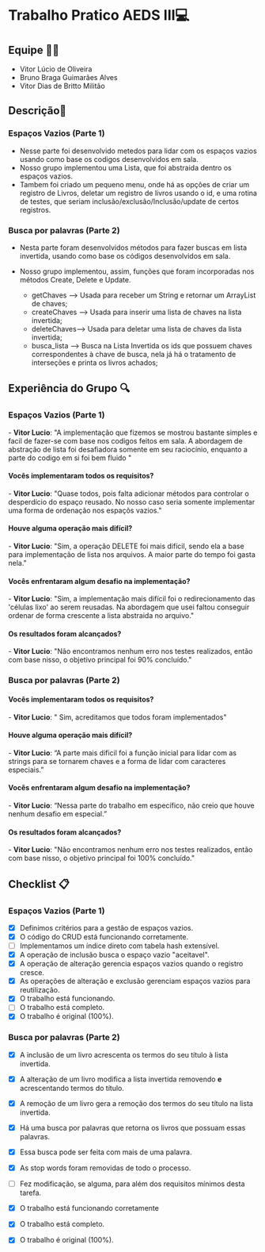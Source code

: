 #  Trabalho Pratico AEDS III💻

##  Equipe 💂‍♂️

- Vitor Lúcio de Oliveira
- Bruno Braga Guimarães Alves
- Vitor Dias de Britto Militão


## Descrição📝 
### Espaços Vazios (Parte 1)
- Nesse parte foi desenvolvido metedos para lidar com os espaços vazios usando como base os codigos desenvolvidos em sala.
- Nosso grupo implementou uma Lista, que foi abstraida dentro os espaços vazios.
- Tambem foi criado um pequeno menu, onde há as opções de criar um registro de Livros, deletar um registro de livros usando o id, e uma rotina de testes, que seriam inclusão/exclusão/Inclusão/update de certos registros.

### Busca por palavras (Parte 2)
- Nesta parte foram desenvolvidos métodos para fazer buscas em lista invertida, usando como base os códigos desenvolvidos em sala.
- Nosso grupo implementou, assim, funções que foram incorporadas nos métodos Create, Delete e Update.

  - getChaves --> Usada para receber um String e retornar um ArrayList de chaves;
  - createChaves --> Usada para inserir uma lista de chaves na lista invertida;
  - deleteChaves--> Usada para deletar uma lista de chaves da lista invertida;
  - busca_lista --> Busca na Lista Invertida os ids que possuem chaves correspondentes à chave de busca, nela já há o tratamento de interseções e printa os livros achados;

##  Experiência do Grupo 🔍

### Espaços Vazios (Parte 1)

\- **Vitor Lucio**: "A implementação que fizemos se mostrou bastante simples e facil de fazer-se com base nos codigos feitos em sala. A abordagem de abstração de lista foi desafiadora somente em seu raciocínio, enquanto a parte do codigo em si foi bem fluido "

####  Vocês implementaram todos os requisitos?

\- **Vitor Lucio**: "Quase todos, pois falta adicionar métodos para controlar o desperdício do espaço reusado. No nosso caso seria somente implementar uma forma de ordenação nos espaçõs vazios."

####  Houve alguma operação mais difícil?

\- **Vitor Lucio**: "Sim, a operação DELETE foi mais difícil, sendo ela a base para implementação de lista nos arquivos. A maior parte do tempo foi gasta nela."
  
####  Vocês enfrentaram algum desafio na implementação?
\- **Vitor Lucio**: "Sim, a implementação mais difícil foi o redirecionamento das 'células lixo' ao serem reusadas. Na abordagem que usei faltou conseguir ordenar de forma crescente a lista abstraida no arquivo."

#### Os resultados foram alcançados?
\- **Vitor Lucio**: "Não encontramos nenhum erro nos testes realizados, então com base nisso, o objetivo principal foi 90% concluído."

### Busca por palavras (Parte 2)

####  Vocês implementaram todos os requisitos?
\- **Vitor Lucio**: " Sim, acreditamos que todos foram implementados"

####  Houve alguma operação mais difícil?
\- **Vitor Lucio**: “A parte mais dificil foi a função inicial para lidar com as strings para se tornarem chaves e a forma de lidar com caracteres especiais.”

####  Vocês enfrentaram algum desafio na implementação?
\- **Vitor Lucio**: “Nessa parte do trabalho em específico, não creio que houve nenhum desafio em especial.”

#### Os resultados foram alcançados?
\- **Vitor Lucio**: "Não encontramos nenhum erro nos testes realizados, então com base nisso, o objetivo principal foi 100% concluído."

##  Checklist 📋

### Espaços Vazios (Parte 1)
- [X] Definimos critérios para a gestão de espaços vazios.
- [X] O código do CRUD está funcionando corretamente.
- [ ] Implementamos um índice direto com tabela hash extensível.
- [X] A operação de inclusão busca o espaço vazio "aceitavel".
- [X] A operação de alteração gerencia espaços vazios quando o registro cresce.
- [X] As operações de alteração e exclusão gerenciam espaços vazios para reutilização.
- [X] O trabalho está funcionando.
- [ ] O trabalho está completo.
- [X] O trabalho é original (100%).

### Busca por palavras (Parte 2)

- [X] A inclusão de um livro acrescenta os termos do seu título à lista invertida.
- [X] A alteração de um livro modifica a lista invertida removendo **e** acrescentando termos do título.
- [x] A remoção de um livro gera a remoção dos termos do seu título na lista invertida.
- [X] Há uma busca por palavras que retorna os livros que possuam essas palavras.
- [X] Essa busca pode ser feita com mais de uma palavra.
- [X] As stop words foram removidas de todo o processo.
- [ ] Fez modificação, se alguma, para além dos requisitos mínimos desta tarefa.
- [x] O trabalho está funcionando corretamente
- [x] O trabalho está completo.
- [X] O trabalho é original (100%).


  
